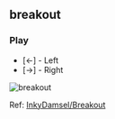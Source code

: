 ## breakout

### Play
- [←] - Left
- [→] - Right

![breakout](https://github.com/user-attachments/assets/5e59621e-b38b-4d21-9b2c-bbd027743655)

Ref: [InkyDamsel/Breakout](https://github.com/InkyDamsel/Breakout)
